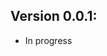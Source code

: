 ## Version 0.0.1:
 * In progress

[@diranged]: https://github.com/diranged
[@siminm]: https://github.com/siminm
[@cmclaughlin]: https://github.com/cmclaughlin
